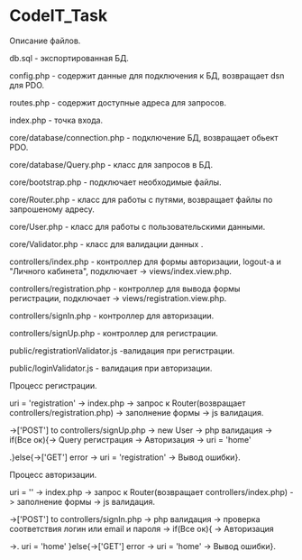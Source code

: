 # CodeIT_Task
Описание файлов.

db.sql - экспортированная БД.

config.php - содержит данные для подключения к БД, возвращает dsn для PDO.

routes.php - содержит доступные адреса для запросов.

index.php - точка входа.


core/database/connection.php - подключение БД, возвращает обьект PDO.

core/database/Query.php - класс для запросов в БД.

core/bootstrap.php - подключает необходимые файлы.

core/Router.php - класс для работы с путями, возвращает файлы по запрошеному адресу.

core/User.php - класс для работы с пользовательскими данными.

core/Validator.php - класс для валидации данных .


controllers/index.php - контроллер для формы авторизации, logout-a и "Личного кабинета", подключает -> views/index.view.php.

controllers/registration.php - контроллер для вывода формы регистрации, подключает -> views/registration.view.php.

controllers/signIn.php - контроллер для авторизации.

controllers/signUp.php - контроллер для регистрации.


public/registrationValidator.js -валидация при регистрации.

public/loginValidator.js - валидация при авторизации.


Процесс регистрации.

uri = 'registration' -> index.php -> запрос к Router(возвращает controllers/registration.php) -> заполнение формы -> js валидация.

->['POST'] to controllers/signUp.php -> new User -> php валидация -> if(Все ок){-> Query регистрация -> Авторизация -> uri = 'home' 

.}else{->['GET'] error -> uri = 'registration' -> Вывод ошибки}.


Процесс авторизации.

uri = '' -> index.php -> запрос к Router(возвращает controllers/index.php) -> заполнение формы -> js валидация.

->['POST'] to controllers/signIn.php -> php валидация -> проверка соответствия логин или email и пароля -> if(Все ок){ -> Авторизация

->. uri = 'home' }else{->['GET'] error -> uri = 'home' -> Вывод ошибки}.

